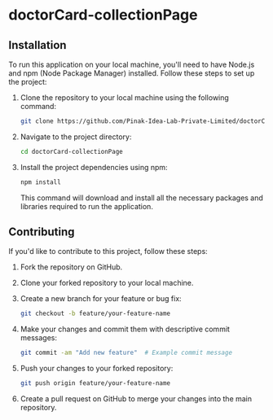 # doctorCard-collectionPage

## Installation

To run this application on your local machine, you'll need to have Node.js and npm (Node Package Manager) installed. Follow these steps to set up the project:

1. Clone the repository to your local machine using the following command:

   ```bash
   git clone https://github.com/Pinak-Idea-Lab-Private-Limited/doctorCard-collectionPage.git
   ```


2. Navigate to the project directory:

   ```bash
   cd doctorCard-collectionPage
   ```

3. Install the project dependencies using npm:

   ```bash
   npm install
   ```

   This command will download and install all the necessary packages and libraries required to run the application.


## Contributing

If you'd like to contribute to this project, follow these steps:

1. Fork the repository on GitHub.

2. Clone your forked repository to your local machine.

3. Create a new branch for your feature or bug fix:

   ```bash
   git checkout -b feature/your-feature-name
   ```

4. Make your changes and commit them with descriptive commit messages:

   ```bash
   git commit -am "Add new feature"  # Example commit message
   ```

5. Push your changes to your forked repository:

   ```bash
   git push origin feature/your-feature-name
   ```

6. Create a pull request on GitHub to merge your changes into the main repository.

